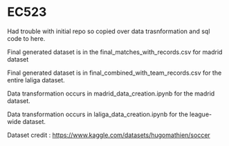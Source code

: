 # EC523
Had trouble with initial repo so copied over data trasnformation and sql code to here.

Final generated dataset is in the final_matches_with_records.csv for madrid dataset

Final generated dataset is in final_combined_with_team_records.csv for the entire laliga dataset.

Data transformation occurs in madrid_data_creation.ipynb for the madrid dataset.

Data transformation occurs in laliga_data_creation.ipynb for the league-wide dataset.

Dataset credit : https://www.kaggle.com/datasets/hugomathien/soccer

